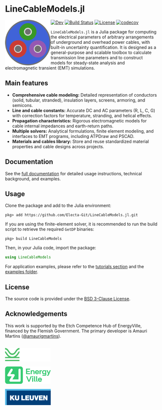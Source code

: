 # LineCableModels.jl

<img src="docs/src/assets/logo.svg" align="left" width="150" alt="LineCableModels.jl logo" />

[![Dev](https://img.shields.io/badge/docs-dev-blue.svg)](https://electa-git.github.io/LineCableModels.jl/dev/)
[![Build Status](https://github.com/Electa-Git/LineCableModels.jl/actions/workflows/CI.yml/badge.svg?branch=main)](https://github.com/Electa-Git/LineCableModels.jl/actions/workflows/CI.yml?query=branch%3Amain)
[![License](https://img.shields.io/badge/License-BSD%203--Clause-blue.svg)](https://opensource.org/licenses/BSD-3-Clause)
[![codecov](https://codecov.io/gh/Electa-Git/LineCableModels.jl/graph/badge.svg?token=6H12DDBZ0T)](https://codecov.io/gh/Electa-Git/LineCableModels.jl)

`LineCableModels.jl` is a Julia package for computing the electrical parameters of arbitrary arrangements of underground and overhead power cables, with built-in uncertainty quantification. It is designed as a general-purpose and scalable toolbox to calculate transmission line parameters and to construct models for steady-state analysis and electromagnetic transient (EMT) simulations.
  
## Main features

- **Comprehensive cable modeling:** Detailed representation of conductors (solid, tubular, stranded), insulation layers, screens, armoring, and semicons.
- **Line and cable constants:** Accurate DC and AC parameters (R, L, C, G) with correction factors for temperature, stranding, and helical effects.
- **Propagation characteristics:** Rigorous electromagnetic   models for cable internal impedances and earth-return paths.
- **Multiple solvers:** Analytical formulations, finite element modeling, and interfaces to EMT programs, including ATPDraw and PSCAD.
- **Materials and cables library:** Store and reuse standardized material properties and cable designs across projects.

## Documentation

See the [full documentation](https://electa-git.github.io/LineCableModels.jl/) for detailed usage instructions, technical background, and examples.

## Usage

Clone the package and add to the Julia environment:

```julia-repl
pkg> add https://github.com/Electa-Git/LineCableModels.jl.git
```

If you are using the finite-element solver, it is recommended to run the build script to retrieve the required `GetDP` binaries:

```julia-repl
pkg> build LineCableModels
```

Then, in your Julia code, import the package:

```julia
using LineCableModels
```

For application examples, please refer to the [tutorials section](https://electa-git.github.io/LineCableModels.jl/) and the [examples folder](examples).

## License

The source code is provided under the [BSD 3-Clause License](LICENSE).

## Acknowledgements

This work is supported by the Etch Competence Hub of EnergyVille, financed by the Flemish Government. The primary developer is Amauri Martins ([@amaurigmartins](https://github.com/amaurigmartins)).

<p align = "left">
  <p><br><img src="assets/img/ETCH_LOGO_RGB_NEG.svg" width="150" alt="Etch logo"></p>
  <p><img src="assets/img/ENERGYVILLE-LOGO.svg" width="150" alt="EV logo"></p>
  <p><img src="assets/img/kul_logo.svg" width="150" alt="KUL logo"></p>
</p>
